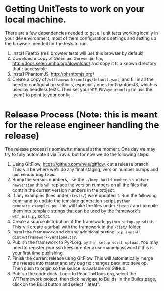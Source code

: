 

Getting UnitTests to work on your local machine.
====
There are a few dependencies needed to get all unit tests working locally in your dev 
environment, most of them configurations settings and setting up the browsers needed 
for the tests to run.

1.  Install Firefox (real browser tests will use this browser by default)
2.  Download a copy of Selenium Server .jar file, http://docs.seleniumhq.org/download/
    and copy it to a known directory that's accessible.
3.  Install PhantomJS, http://phantomjs.org/
4.  Create a copy of `/wtframework/configs/default.yaml`, and fill in all the needed 
    configuration settings, especially ones for PhantomJS, which is used by headless 
    tests.  Then set your `WTF_ENV=yourconfig` (minus the .yaml) to point to your 
    config.
   

Release Process (Note: this is meant for the release engineer handling the release)
====
The release process is somewhat manual at the moment.  One day we may try to fully 
automate it via Travis, but for now we do the following steps.
1.  Using GitFlow, https://github.com/nvie/gitflow, cut a release branch.  This will be 
	where we'll do any final staging, version number bumps and last minute bug fixes.
2.  Bump the version numbers, use the `./bump_build_number.sh oldver newversion` this 
	will replace the version numbers on all the files that contain the current version 
	numbers in the project.
3.	If any examples (files under `/tests/`) were updated it.  Run the following command 
	to update the template generation script. `python generate_examples.py`.  This will 
	take the files under `/tests/` and compile them into template strings that can be 
	used by the framework's `wtf_init.py` script.
4.  Create a source distribution of the framework, `python setup.py sdist`.  This will 
	create a tarball with the framework in the `/dist/` folder.
5.	Install the framework and do any additional testing. 
	`pip install dist/wtframework-version#.tar`.
6.	Publish the framework to PyPi.org. `python setup sdist upload`.  You may need to 
	register your ssh keys or enter a username/password if this is your first time 
	publishing.
7.	Finish the current release using GitFlow.  This will automatically merge the release 
	into master and any bug fix changes back into develop.  Then push to origin so the 
	source is available on GitHub.
8. 	Publish the code docs.  Login to ReadTheDocs.org, select the WTFramework project, 
	then click navigate to Builds.  In the Builds page, click on the Build button and 
	select "latest".
